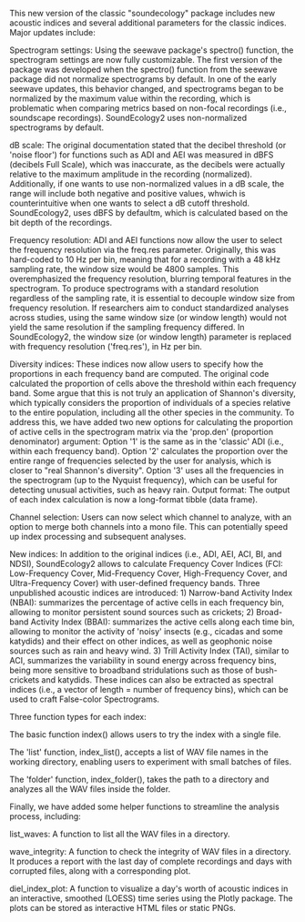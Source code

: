 This new version of the classic "soundecology" package includes new acoustic indices and several additional parameters for the classic indices.
Major updates include:

Spectrogram settings: Using the seewave package's spectro() function, the spectrogram settings are now fully customizable. The first version of the package was developed when the spectro() function from the seewave package did not normalize spectrograms by default. In one of the early seewave updates, this behavior changed, and spectrograms began to be normalized by the maximum value within the recording, which is problematic when comparing metrics based on non-focal recordings (i.e., soundscape recordings). SoundEcology2 uses non-normalized spectrograms by default. 

dB scale: The original documentation stated that the decibel threshold (or 'noise floor') for functions such as ADI and AEI was measured in dBFS (decibels Full Scale), which was inaccurate, as the decibels were actually relative to the maximum amplitude in the recording (normalized). Additionally, if one wants to use non-normalized values in a dB scale, the range will include both negative and positive values, whwich is counterintuitive when one wants to select a dB cutoff threshold. SoundEcology2, uses dBFS by defaultm, which is calculated based on the bit depth of the recordings.

Frequency resolution: ADI and AEI functions now allow the user to select the frequency resolution via the freq.res parameter. Originally, this was hard-coded to 10 Hz per bin, meaning that for a recording with a 48 kHz sampling rate, the window size would be 4800 samples. This overemphasized the frequency resolution, blurring temporal features in the spectrogram.
To produce spectrograms with a standard resolution regardless of the sampling rate, it is essential to decouple window size from frequency resolution. If researchers aim to conduct standardized analyses across studies, using the same window size (or window length) would not yield the same resolution if the sampling frequency differed. In SoundEcology2, the window size (or window length) parameter is replaced with frequency resolution ('freq.res'), in Hz per bin. 

Diversity indices: These indices now allow users to specify how the proportions in each frequency band are computed. The original code calculated the proportion of cells above the threshold within each frequency band. Some argue that this is not truly an application of Shannon's diversity, which typically considers the proportion of individuals of a species relative to the entire population, including all the other species in the community. To address this, we have added two new options for calculating the proportion of active cells in the spectrogram matrix via the 'prop.den' (proportion denominator) argument:
Option '1' is the same as in the 'classic' ADI (i.e., within each frequency band). 
Option '2' calculates the proportion over the entire range of frequencies selected by the user for analysis, which is closer to "real Shannon's diversity".
Option '3' uses all the frequencies in the spectrogram (up to the Nyquist frequency), which can be useful for detecting unusual activities, such as heavy rain.
Output format: The output of each index calculation is now a long-format tibble (data frame).

Channel selection: Users can now select which channel to analyze, with an option to merge both channels into a mono file. This can potentially speed up index processing and subsequent analyses.

New indices: In addition to the original indices (i.e., ADI, AEI, ACI, BI, and NDSI), SoundEcology2 allows to calculate Frequency Cover Indices (FCI: Low-Frequency Cover, Mid-Frequency Cover, High-Frequency Cover, and Ultra-Frequency Cover) with user-defined frequency bands. Three unpublished acoustic indices are introduced: 1) Narrow-band Activity Index (NBAI): summarizes the percentage of active cells in each frequency bin, allowing to monitor persistent sound sources such as crickets; 2) Broad-band Activity Index (BBAI): summarizes the active cells along each time bin, allowing to monitor the activity of 'noisy' insects (e.g., cicadas and some katydids) and their effect on other indices, as well as geophonic noise sources such as rain and heavy wind. 3) Trill Activity Index (TAI), similar to ACI, summarizes the variability in sound energy across frequency bins, being more sensitive to broadband stridulations such as those of bush-crickets and katydids. These indices can also be extracted as spectral indices (i.e., a vector of length = number of frequency bins), which can be used to craft False-color Spectrograms. 

Three function types for each index:

The basic function index() allows users to try the index with a single file.

The 'list' function, index_list(), accepts a list of WAV file names in the working directory, enabling users to experiment with small batches of files.

The 'folder' function, index_folder(), takes the path to a directory and analyzes all the WAV files inside the folder.


Finally, we have added some helper functions to streamline the analysis process, including:

list_waves: A function to list all the WAV files in a directory.

wave_integrity: A function to check the integrity of WAV files in a directory. It produces a report with the last day of complete recordings and days with corrupted files, along with a corresponding plot.

diel_index_plot: A function to visualize a day's worth of acoustic indices in an interactive, smoothed (LOESS) time series using the Plotly package. The plots can be stored as interactive HTML files or static PNGs.
